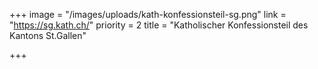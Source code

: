 +++
image = "/images/uploads/kath-konfessionsteil-sg.png"
link = "https://sg.kath.ch/"
priority = 2
title = "Katholischer Konfessionsteil des Kantons St.Gallen"

+++
